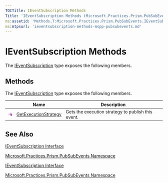 ```yaml
---
TOCTitle: IEventSubscription Methods
Title: 'IEventSubscription Methods (Microsoft.Practices.Prism.PubSubEvents)'
ms:assetid: 'Methods.T:Microsoft.Practices.Prism.PubSubEvents.IEventSubscription'
ms:mtpsurl: 'ieventsubscription-methods-mspp-pubsubevents.md'
---
```



# IEventSubscription Methods

The [IEventSubscription](ieventsubscription-interface-mspp-pubsubevents) type exposes the following members.

## Methods

The [IEventSubscription](https://msdn.microsoft.com/library/microsoft.practices.prism.pubsubevents.ieventsubscription) type exposes the following members.

<table>

<thead>
<tr class="header">
<th> </th>
<th>Name</th>
<th>Description</th>
</tr>
</thead>
<tbody>
<tr class="odd">
<td><img src="images/public-method.gif" title="Public method" /></td>
<td><a href="https://msdn.microsoft.com/library/microsoft.practices.prism.pubsubevents.ieventsubscription.getexecutionstrategy">GetExecutionStrategy</a></td>
<td><div class="summary">
Gets the execution strategy to publish this event.
</div></td>
</tr>
</tbody>
</table>

## See Also

[IEventSubscription Interface](ieventsubscription-interface-mspp-pubsubevents)

[Microsoft.Practices.Prism.PubSubEvents Namespace](mspp-pubsubevents-namespace)

[IEventSubscription Interface](https://msdn.microsoft.com/library/microsoft.practices.prism.pubsubevents.ieventsubscription)

[Microsoft.Practices.Prism.PubSubEvents Namespace](https://msdn.microsoft.com/library/microsoft.practices.prism.pubsubevents)
